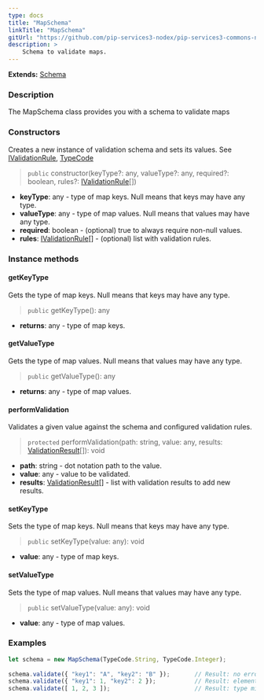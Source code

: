 ```yaml
---
type: docs
title: "MapSchema"
linkTitle: "MapSchema"
gitUrl: "https://github.com/pip-services3-nodex/pip-services3-commons-nodex"
description: >
    Schema to validate maps.
---
```


**Extends:** [Schema](../schema)

### Description

The MapSchema class provides you with a schema to validate maps

### Constructors
Creates a new instance of validation schema and sets its values.
See [IValidationRule](../ivalidation_rule), [TypeCode](../../convert/type_code)

> `public` constructor(keyType?: any, valueType?: any, required?: boolean, rules?: [IValidationRule](../ivalidation_rule)[])

- **keyType**: any - type of map keys. Null means that keys may have any type.
- **valueType**: any - type of map values. Null means that values may have any type.
- **required**: boolean - (optional) true to always require non-null values.
- **rules**: [IValidationRule](../ivalidation_rule)[] - (optional) list with validation rules.



### Instance methods

#### getKeyType
Gets the type of map keys.
Null means that keys may have any type.

> `public` getKeyType(): any

- **returns**: any - type of map keys.

#### getValueType
Gets the type of map values.
Null means that values may have any type.

> `public` getValueType(): any

- **returns**: any - type of map values.

#### performValidation
Validates a given value against the schema and configured validation rules.

> `protected` performValidation(path: string, value: any, results: [ValidationResult](../validation_result)[]): void

- **path**: string - dot notation path to the value.
- **value**: any - value to be validated.
- **results**: [ValidationResult](../validation_result)[] - list with validation results to add new results.

#### setKeyType
Sets the type of map keys.
Null means that keys may have any type.

> `public` setKeyType(value: any): void

- **value**: any - type of map keys.

#### setValueType
Sets the type of map values.
Null means that values may have any type.

> `public` setValueType(value: any): void

- **value**: any - type of map values.

### Examples
```typescript
let schema = new MapSchema(TypeCode.String, TypeCode.Integer);
  
schema.validate({ "key1": "A", "key2": "B" });       // Result: no errors
schema.validate({ "key1": 1, "key2": 2 });           // Result: element type mismatch
schema.validate([ 1, 2, 3 ]);                        // Result: type mismatch

```
